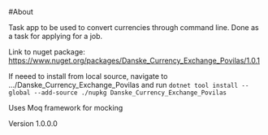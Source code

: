 #About

Task app to be used to convert currencies through command line.
Done as a task for applying for a job.

Link to nuget package: https://www.nuget.org/packages/Danske_Currency_Exchange_Povilas/1.0.1

If neeed to install from local source, navigate to .../Danske_Currency_Exchange_Povilas and run
`dotnet tool install --global --add-source ./nupkg Danske_Currency_Exchange_Povilas`

Uses Moq framework for mocking

Version 1.0.0.0

